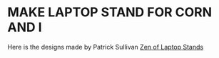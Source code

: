 # MAKE LAPTOP STAND FOR CORN AND I

Here is the designs made by Patrick Sullivan
[Zen of Laptop Stands](https://www.youtube.com/watch?v=ggA0hcjBkLc)

